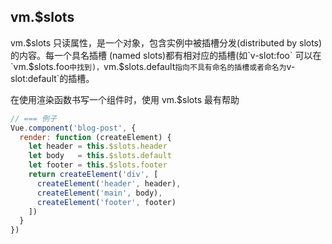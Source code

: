 
## vm.$slots
vm.$slots 只读属性，是一个对象，包含实例中被插槽分发(distributed by slots)的内容。每一个具名插槽 (named slots)都有相对应的插槽(如`v-slot:foo` 可以在 `vm.$slots.foo`中找到)，`vm.$slots.default`指向不具有命名的插槽或者命名为`v-slot:default`的插槽。

在使用渲染函数书写一个组件时，使用 vm.$slots 最有帮助

```js
// === 例子
Vue.component('blog-post', {
  render: function (createElement) {
    let header = this.$slots.header
    let body   = this.$slots.default
    let footer = this.$slots.footer
    return createElement('div', [
      createElement('header', header),
      createElement('main', body),
      createElement('footer', footer)
    ])
  }
})
```

